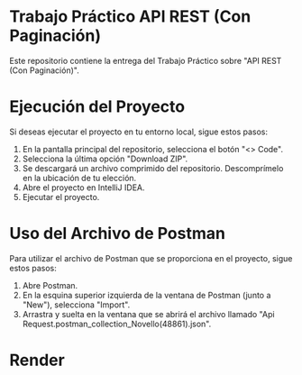 # Trabajo Práctico API REST (Con Paginación)
Este repositorio contiene la entrega del Trabajo Práctico sobre "API REST (Con Paginación)".
# Ejecución del Proyecto
Si deseas ejecutar el proyecto en tu entorno local, sigue estos pasos:
1. En la pantalla principal del repositorio, selecciona el botón "<> Code".
2. Selecciona la última opción "Download ZIP".
3. Se descargará un archivo comprimido del repositorio. Descomprímelo en la ubicación de tu elección.
4. Abre el proyecto en IntelliJ IDEA.
5. Ejecutar el proyecto.
# Uso del Archivo de Postman
Para utilizar el archivo de Postman que se proporciona en el proyecto, sigue estos pasos:
1. Abre Postman.
2. En la esquina superior izquierda de la ventana de Postman (junto a "New"), selecciona "Import".
3. Arrastra y suelta en la ventana que se abrirá el archivo llamado "Api Request.postman_collection_Novello(48861).json".
# Render
